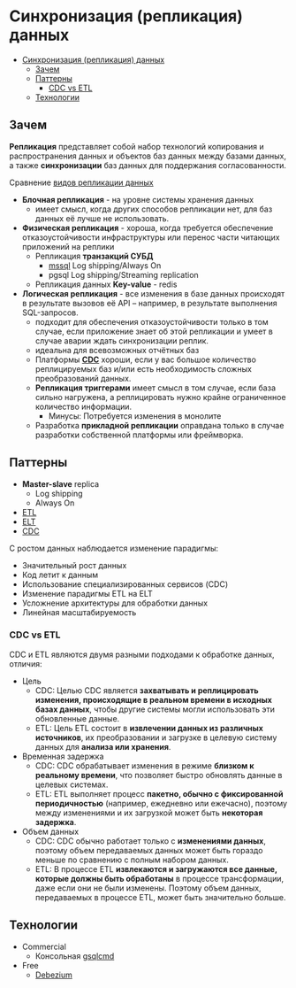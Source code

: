 # Синхронизация (репликация) данных

- [Синхронизация (репликация) данных](#синхронизация-репликация-данных)
  - [Зачем](#зачем)
  - [Паттерны](#паттерны)
    - [CDC vs ETL](#cdc-vs-etl)
  - [Технологии](#технологии)

## Зачем

__Репликация__ представляет собой набор технологий копирования и распространения данных и объектов баз данных между базами данных, а также __синхронизации__ баз данных для поддержания согласованности.

Сравнение [видов репликации данных](https://habr.com/ru/articles/514500/)

- __Блочная репликация__ - на уровне системы хранения данных
  - имеет смысл, когда других способов репликации нет, для баз данных её лучше не использовать.
- __Физическая репликация__ - хороша, когда требуется обеспечение отказоустойчивости инфраструктуры или перенос части читающих приложений на реплики
  - Репликация __транзакций СУБД__
    - [mssql](https://learn.microsoft.com/ru-ru/sql/relational-databases/replication/replication-backward-compatibility?view=sql-server-ver15) Log shipping/Always On
    - pgsql Log shipping/Streaming replication
  - Репликация данных __Key-value__ - redis
- __Логическая репликация__ - все изменения в базе данных происходят в результате вызовов её API – например, в результате выполнения SQL-запросов.
  - подходит для обеспечения отказоустойчивости только в том случае, если приложение знает об этой репликации и умеет в случае аварии ждать синхронизации реплик.
  - идеальна для всевозможных отчётных баз
  - Платформы [__CDC__](../system.class/cdc.md) хороши, если у вас большое количество реплицируемых баз и/или есть необходимость сложных преобразований данных.
  - __Репликация триггерами__ имеет смысл в том случае, если база сильно нагружена, а реплицировать нужно крайне ограниченное количество информации.
    - Минусы: Потребуется изменения в монолите
  - Разработка __прикладной репликации__ оправдана только в случае разработки собственной платформы или фреймворка.

## Паттерны

- __Master-slave__ replica
  - Log shipping
  - Always On
- [ETL](ETL.md)
- [ELT](ELT.md)
- [CDC](../system.class/cdc.md)

С ростом данных наблюдается изменение парадигмы:

- Значительный рост данных
- Код летит к данным
- Использование специализированных сервисов (CDC)
- Изменение парадигмы ETL на ELT
- Усложнение архитектуры для обработки данных
- Линейная масштабируемость

### CDC vs ETL

CDC и ETL являются двумя разными подходами к обработке данных, отличия:

- Цель
   - CDC: Целью CDC является __захватывать и реплицировать изменения, происходящие в реальном времени в исходных базах данных__, чтобы другие системы могли использовать эти обновленные данные.
   - ETL: Цель ETL состоит в __извлечении данных из различных источников__, их преобразовании и загрузке в целевую систему данных для __анализа или хранения__.
- Временная задержка
   - CDC: CDC обрабатывает изменения в режиме __близком к реальному времени__, что позволяет быстро обновлять данные в целевых системах.
   - ETL: ETL выполняет процесс __пакетно, обычно с фиксированной периодичностью__ (например, ежедневно или ежечасно), поэтому между изменениями и их загрузкой может быть __некоторая задержка__.
- Объем данных
   - CDC: CDC обычно работает только с __изменениями данных__, поэтому объем передаваемых данных может быть гораздо меньше по сравнению с полным набором данных.
   - ETL: В процессе ETL __извлекаются и загружаются все данные, которые должны быть обработаны__ в процессе трансформации, даже если они не были изменены. Поэтому объем данных, передаваемых в процессе ETL, может быть значительно больше.

## Технологии

- Commercial
  - Консольная [gsqlcmd](https://www.savetodb.ru/gsqlcmd/synchronizing-data.htm)
- Free
  - [Debezium](../../technology/cdc/debezium.md)
